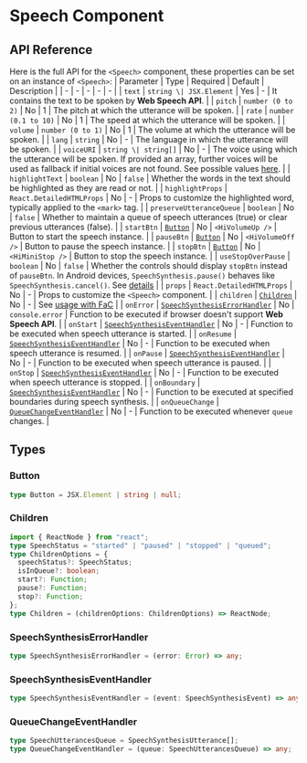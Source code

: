 # Speech Component

## API Reference

Here is the full API for the `<Speech>` component, these properties can be set on an instance of `<Speech>`:
| Parameter | Type | Required | Default | Description |
| - | - | - | - | - |
| `text` | `string \| JSX.Element` | Yes | - | It contains the text to be spoken by **Web Speech API**. |
| `pitch` | `number (0 to 2)` | No | 1 | The pitch at which the utterance will be spoken. |
| `rate` | `number (0.1 to 10)` | No | 1 | The speed at which the utterance will be spoken. |
| `volume` | `number (0 to 1)` | No | 1 | The volume at which the utterance will be spoken. |
| `lang` | `string` | No | - | The language in which the utterance will be spoken. |
| `voiceURI` | `string \| string[]` | No | - | The voice using which the utterance will be spoken. If provided an array, further voices will be used as fallback if initial voices are not found. See possible values [here](https://developer.mozilla.org/en-US/docs/Web/API/SpeechSynthesis/getVoices). |
| `highlightText` | `boolean` | No | `false` | Whether the words in the text should be highlighted as they are read or not. |
| `highlightProps` | `React.DetailedHTMLProps` | No | - | Props to customize the highlighted word, typically applied to the `<mark>` tag. |
| `preserveUtteranceQueue` | `boolean` | No | `false` | Whether to maintain a queue of speech utterances (true) or clear previous utterances (false). |
| `startBtn` | [`Button`](#button) | No | `<HiVolumeUp />` | Button to start the speech instance. |
| `pauseBtn` | [`Button`](#button) | No | `<HiVolumeOff />` | Button to pause the speech instance. |
| `stopBtn` | [`Button`](#button) | No | `<HiMiniStop />` | Button to stop the speech instance. |
| `useStopOverPause` | `boolean` | No | `false` | Whether the controls should display `stopBtn` instead of `pauseBtn`. In Android devices, `SpeechSynthesis.pause()` behaves like `SpeechSynthesis.cancel()`. See [details](https://developer.mozilla.org/en-US/docs/Web/API/SpeechSynthesis/pause) |
| `props` | `React.DetailedHTMLProps` | No | - | Props to customize the `<Speech>` component. |
| `children` | [`Children`](#children) | No | - | See [usage with FaC](/docs/usage/speech#full-customization) |
| `onError` | [`SpeechSynthesisErrorHandler`](#speechsynthesiserrorhandler) | No | `console.error` | Function to be executed if browser doesn't support **Web Speech API**. |
| `onStart` | [`SpeechSynthesisEventHandler`](#speechsynthesiseventhandler) | No | - | Function to be executed when speech utterance is started. |
| `onResume` | [`SpeechSynthesisEventHandler`](#speechsynthesiseventhandler) | No | - | Function to be executed when speech utterance is resumed. |
| `onPause` | [`SpeechSynthesisEventHandler`](#speechsynthesiseventhandler) | No | - | Function to be executed when speech utterance is paused. |
| `onStop` | [`SpeechSynthesisEventHandler`](#speechsynthesiseventhandler) | No | - | Function to be executed when speech utterance is stopped. |
| `onBoundary` | [`SpeechSynthesisEventHandler`](#speechsynthesiseventhandler) | No | - | Function to be executed at specified boundaries during speech synthesis. |
| `onQueueChange` | [`QueueChangeEventHandler`](#queuechangeeventhandler) | No | - | Function to be executed whenever `queue` changes. |

## Types

### Button

```typescript
type Button = JSX.Element | string | null;
```

### Children

```typescript
import { ReactNode } from "react";
type SpeechStatus = "started" | "paused" | "stopped" | "queued";
type ChildrenOptions = {
  speechStatus?: SpeechStatus;
  isInQueue?: boolean;
  start?: Function;
  pause?: Function;
  stop?: Function;
};
type Children = (childrenOptions: ChildrenOptions) => ReactNode;
```

### SpeechSynthesisErrorHandler

```typescript
type SpeechSynthesisErrorHandler = (error: Error) => any;
```

### SpeechSynthesisEventHandler

```typescript
type SpeechSynthesisEventHandler = (event: SpeechSynthesisEvent) => any;
```

### QueueChangeEventHandler

```typescript
type SpeechUtterancesQueue = SpeechSynthesisUtterance[];
type QueueChangeEventHandler = (queue: SpeechUtterancesQueue) => any;
```
